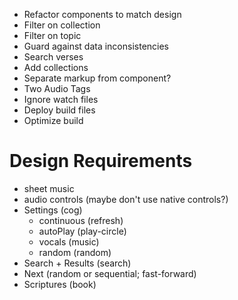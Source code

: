+ Refactor components to match design
+ Filter on collection
+ Filter on topic
+ Guard against data inconsistencies
+ Search verses
+ Add collections
+ Separate markup from component?
+ Two Audio Tags
+ Ignore watch files
+ Deploy build files
+ Optimize build


# Design Requirements

+ sheet music
+ audio controls (maybe don't use native controls?)
+ Settings (cog)
  + continuous (refresh)
  + autoPlay (play-circle)
  + vocals (music)
  + random (random)
+ Search + Results (search)
+ Next (random or sequential; fast-forward)
+ Scriptures (book)
